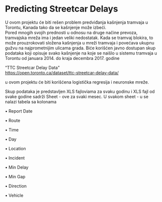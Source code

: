# Predicting Streetcar Delays 

U ovom projektu će biti rešen problem predviđanja kašnjenja tramvaja u Torontu, Kanada tako da se kašnjenje može izbeći.  
Pored mnogih svojih prednosti u odnosu na druge načine prevoza, tramvajska mreža ima i jedan veliki nedostatak.
Kada se tramvaj blokira, to može prouzrokovati složena kašnjenja u mreži tramvaja i
povećava ukupnu gužvu na najprometnijim ulicama grada. 
Biće korišćen javno dostupan skup podataka koji opisuje svako kašnjenje na koje se naišlo u sistemu tramvaja u Torontu od januara 2014. do kraja decembra 2017. godine

“TTC Streetcar Delay Data"  
https://open.toronto.ca/dataset/ttc-streetcar-delay-data/

u ovom projektu će biti korišćena logistička regresija i neuronske mreže.

Skup podataka je predstavljen XLS fajloviama za svaku godinu i XLS fajl od svake godine sadrži Sheet - ove za svaki mesec.
U svakom sheet - u se nalazi tabela sa kolonama

• Report Date

• Route

• Time

• Day

• Location

• Incident

• Min Delay

• Min Gap

• Direction

• Vehicle








